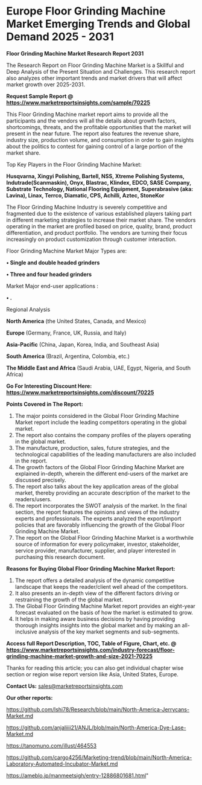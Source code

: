 # Europe Floor Grinding Machine Market Emerging Trends and Global Demand 2025 - 2031

<strong>Floor Grinding Machine Market Research Report 2031</strong>

The Research Report on Floor Grinding Machine Market is a Skillful and Deep Analysis of the Present Situation and Challenges. This research report also analyzes other important trends and market drivers that will affect market growth over 2025-2031.

<strong>Request Sample Report @ <a href=https://www.marketreportsinsights.com/sample/70225>https://www.marketreportsinsights.com/sample/70225</a></strong>

This Floor Grinding Machine market report aims to provide all the participants and the vendors will all the details about growth factors, shortcomings, threats, and the profitable opportunities that the market will present in the near future. The report also features the revenue share, industry size, production volume, and consumption in order to gain insights about the politics to contest for gaining control of a large portion of the market share.

Top Key Players in the Floor Grinding Machine Market:

<strong>Husqvarna, Xingyi Polishing, Bartell, NSS, Xtreme Polishing Systems, Indutrade(Scanmaskin), Onyx, Blastrac, Klindex, EDCO, SASE Company, Substrate Technology, National Flooring Equipment, Superabrasive (aka: Lavina), Linax, Terrco, Diamatic, CPS, Achilli, Aztec, StoneKor</strong>

The Floor Grinding Machine Industry is severely competitive and fragmented due to the existence of various established players taking part in different marketing strategies to increase their market share. The vendors operating in the market are profiled based on price, quality, brand, product differentiation, and product portfolio. The vendors are turning their focus increasingly on product customization through customer interaction.

Floor Grinding Machine Market Major Types are:

<strong>• Single and double headed grinders

• Three and four headed grinders</strong>

Market Major end-user applications :

<strong>• .</strong>

Regional Analysis

</u><strong><b>North America</b></strong> (the United States, Canada, and Mexico)

<strong><b>Europe </b></strong>(Germany, France, UK, Russia, and Italy)

<strong><b>Asia-Pacific</b></strong> (China, Japan, Korea, India, and Southeast Asia)

<strong><b>South America</b></strong> (Brazil, Argentina, Colombia, etc.)

<strong><b>The Middle East and Africa</b></strong> (Saudi Arabia, UAE, Egypt, Nigeria, and South Africa)

<strong>Go For Interesting Discount Here: <a href=https://www.marketreportsinsights.com/discount/70225>https://www.marketreportsinsights.com/discount/70225</a></strong>

<strong>Points Covered in The Report:</strong>
<ol>
  <li>The major points considered in the Global Floor Grinding Machine Market report include the leading competitors operating in the global market.</li>
  <li>The report also contains the company profiles of the players operating in the global market.</li>
  <li>The manufacture, production, sales, future strategies, and the technological capabilities of the leading manufacturers are also included in the report.</li>
  <li>The growth factors of the Global Floor Grinding Machine Market are explained in-depth, wherein the different end-users of the market are discussed precisely.</li>
  <li>The report also talks about the key application areas of the global market, thereby providing an accurate description of the market to the readers/users.</li>
  <li>The report incorporates the SWOT analysis of the market. In the final section, the report features the opinions and views of the industry experts and professionals. The experts analyzed the export/import policies that are favorably influencing the growth of the Global Floor Grinding Machine Market.</li>
  <li>The report on the Global Floor Grinding Machine Market is a worthwhile source of information for every policymaker, investor, stakeholder, service provider, manufacturer, supplier, and player interested in purchasing this research document.</li>
</ol>
<strong>Reasons for Buying Global Floor Grinding Machine Market Report:</strong>

<ol>
  <li>The report offers a detailed analysis of the dynamic competitive landscape that keeps the reader/client well ahead of the competitors.</li>
  <li>It also presents an in-depth view of the different factors driving or restraining the growth of the global market.</li>
  <li>The Global Floor Grinding Machine Market report provides an eight-year forecast evaluated on the basis of how the market is estimated to grow.</li>
  <li>It helps in making aware business decisions by having providing thorough insights insights into the global market and by making an all-inclusive analysis of the key market segments and sub-segments.</li>
</ol>
<strong>Access full Report Description, TOC, Table of Figure, Chart, etc. @ <a href=https://www.marketreportsinsights.com/industry-forecast/floor-grinding-machine-market-growth-and-size-2021-70225>https://www.marketreportsinsights.com/industry-forecast/floor-grinding-machine-market-growth-and-size-2021-70225</a></strong>


Thanks for reading this article; you can also get individual chapter wise section or region wise report version like Asia, United States, Europe.

<strong>Contact Us:</strong>
sales@marketreportsinsights.com

<strong>Our other reports:</strong>

<a href=https://github.com/Ishi78/Research/blob/main/North-America-Jerrycans-Market.md>https://github.com/Ishi78/Research/blob/main/North-America-Jerrycans-Market.md</a>

<a href=https://github.com/anjaliiii21/ANJL/blob/main/North-America-Dye-Lase-Market.md>https://github.com/anjaliiii21/ANJL/blob/main/North-America-Dye-Lase-Market.md</a>

<a href=https://tanomuno.com/illust/464553>https://tanomuno.com/illust/464553</a>

<a href=https://github.com/cargo4256/Marketing-trend/blob/main/North-America-Laboratory-Automated-Incubator-Market.md>https://github.com/cargo4256/Marketing-trend/blob/main/North-America-Laboratory-Automated-Incubator-Market.md</a>

<a href=https://ameblo.jp/manmeetsigh/entry-12886801681.html>https://ameblo.jp/manmeetsigh/entry-12886801681.html</a>"
